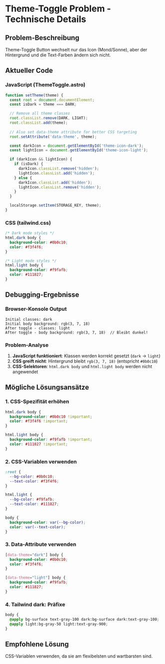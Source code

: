 # Theme-Toggle Problem - Technische Details

## Problem-Beschreibung
Theme-Toggle Button wechselt nur das Icon (Mond/Sonne), aber der Hintergrund und die Text-Farben ändern sich nicht.

## Aktueller Code

### JavaScript (ThemeToggle.astro)
```javascript
function setTheme(theme) {
  const root = document.documentElement;
  const isDark = theme === DARK;

  // Remove all theme classes
  root.classList.remove(DARK, LIGHT);
  root.classList.add(theme);
  
  // Also set data-theme attribute for better CSS targeting
  root.setAttribute('data-theme', theme);

  const darkIcon = document.getElementById('theme-icon-dark');
  const lightIcon = document.getElementById('theme-icon-light');

  if (darkIcon && lightIcon) {
    if (isDark) {
      darkIcon.classList.remove('hidden');
      lightIcon.classList.add('hidden');
    } else {
      darkIcon.classList.add('hidden');
      lightIcon.classList.remove('hidden');
    }
  }

  localStorage.setItem(STORAGE_KEY, theme);
}
```

### CSS (tailwind.css)
```css
/* Dark mode styles */
html.dark body {
  background-color: #0b0c10;
  color: #f3f4f6;
}

/* Light mode styles */
html.light body {
  background-color: #f9fafb;
  color: #111827;
}
```

## Debugging-Ergebnisse

### Browser-Konsole Output
```
Initial classes: dark
Initial body background: rgb(3, 7, 18)
After toggle - classes: light
After toggle - body background: rgb(3, 7, 18)  // Bleibt dunkel!
```

### Problem-Analyse
1. **JavaScript funktioniert**: Klassen werden korrekt gesetzt (`dark` → `light`)
2. **CSS greift nicht**: Hintergrund bleibt `rgb(3, 7, 18)` (entspricht `#0b0c10`)
3. **CSS-Selektoren**: `html.dark body` und `html.light body` werden nicht angewendet

## Mögliche Lösungsansätze

### 1. CSS-Spezifität erhöhen
```css
html.dark body {
  background-color: #0b0c10 !important;
  color: #f3f4f6 !important;
}

html.light body {
  background-color: #f9fafb !important;
  color: #111827 !important;
}
```

### 2. CSS-Variablen verwenden
```css
:root {
  --bg-color: #0b0c10;
  --text-color: #f3f4f6;
}

html.light {
  --bg-color: #f9fafb;
  --text-color: #111827;
}

body {
  background-color: var(--bg-color);
  color: var(--text-color);
}
```

### 3. Data-Attribute verwenden
```css
[data-theme="dark"] body {
  background-color: #0b0c10;
  color: #f3f4f6;
}

[data-theme="light"] body {
  background-color: #f9fafb;
  color: #111827;
}
```

### 4. Tailwind dark: Präfixe
```css
body {
  @apply bg-surface text-gray-100 dark:bg-surface dark:text-gray-100;
  @apply light:bg-gray-50 light:text-gray-900;
}
```

## Empfohlene Lösung
CSS-Variablen verwenden, da sie am flexibelsten und wartbarsten sind.


